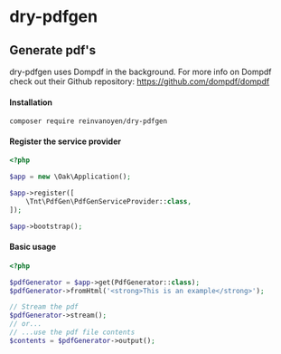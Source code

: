 # dry-pdfgen
## Generate pdf's

dry-pdfgen uses Dompdf in the background. For more info on Dompdf check out their Github repository: https://github.com/dompdf/dompdf

#### Installation
```ssh
composer require reinvanoyen/dry-pdfgen
```

#### Register the service provider
```php
<?php

$app = new \Oak\Application();

$app->register([
    \Tnt\PdfGen\PdfGenServiceProvider::class,
]);

$app->bootstrap();
```

#### Basic usage

```php
<?php

$pdfGenerator = $app->get(PdfGenerator::class);
$pdfGenerator->fromHtml('<strong>This is an example</strong>');

// Stream the pdf
$pdfGenerator->stream();
// or...
// ...use the pdf file contents
$contents = $pdfGenerator->output();
```
